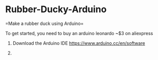 # Rubber-Ducky-Arduino
=Make a rubber duck using Arduino=

To get started, you need to buy an arduino leonardo ~$3 on aliexpress

1) Download the Arduino IDE https://www.arduino.cc/en/software

2) 
